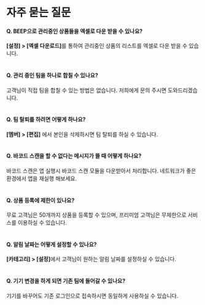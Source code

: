 # 자주 묻는 질문

#### Q. BEEP으로 관리중인 상품들을 엑셀로 다운 받을 수 있나요?
<b>[설정] > [엑셀 다운로드]</b>를 통하여 관리중인 상품의 리스트를 엑셀로 다운 받을 수 있습니다.
</br>
</br>
#### Q. 관리 중인 팀을 하나로 합칠 수 있나요?
고객님이 직접 팀을 합칠 수 있는 방법은 없습니다. 저희에게 문의 주시면 도와드리겠습니다.
</br>
</br>
#### Q. 팀 탈퇴를 하려면 어떻게 하나요?
<b>[멤버] > [편집]</b> 에서 본인을 삭제하시면 팀 탈퇴를 하실 수 있습니다.
</br>
</br>
#### Q. 바코드 스캔을 할 수 없다는 메시지가 뜰 때 어떻게 하나요?
바코드 스캔은 앱 실행시 바코드 스캔 모듈을 다운받아서 처리합니다. 네트워크가 좋은 환경에서 앱을 재실행 해보세요.
</br>
</br>
#### Q. 상품 등록에 제한이 있나요?
무료 고객님은 50개까지 상품을 등록할 수 있으며, 프리미엄 고객님은 무제한으로 서비스를 이용하실 수 있습니다.
</br>
</br>
#### Q. 알림 날짜는 어떻게 설정할 수 있나요?
<b>[카테고리] > [설정]</b>에서 고객님이 원하는 알림 날짜를 설정하실 수 있습니다.
</br>
</br>
#### Q. 기기 변경을 하게 되면 기존 팀에 들어갈 수 있나요?
기기를 바꾸어도 기존 로그인으로 접속하시면 동일하게 사용하실 수 있습니다.

